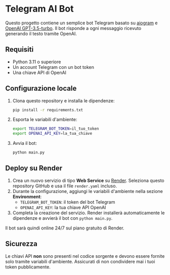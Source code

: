 # Telegram AI Bot

Questo progetto contiene un semplice bot Telegram basato su [aiogram](https://github.com/aiogram/aiogram) e [OpenAI GPT-3.5-turbo](https://platform.openai.com/docs/guides/chat). Il bot risponde a ogni messaggio ricevuto generando il testo tramite OpenAI.

## Requisiti
- Python 3.11 o superiore
- Un account Telegram con un bot token
- Una chiave API di OpenAI

## Configurazione locale
1. Clona questo repository e installa le dipendenze:
   ```bash
   pip install -r requirements.txt
   ```
2. Esporta le variabili d'ambiente:
   ```bash
   export TELEGRAM_BOT_TOKEN=il_tuo_token
   export OPENAI_API_KEY=la_tua_chiave
   ```
3. Avvia il bot:
   ```bash
   python main.py
   ```

## Deploy su Render
1. Crea un nuovo servizio di tipo **Web Service** su [Render](https://dashboard.render.com/). Seleziona questo repository GitHub e usa il file `render.yaml` incluso.
2. Durante la configurazione, aggiungi le variabili d'ambiente nella sezione **Environment**:
   - `TELEGRAM_BOT_TOKEN`: il token del bot Telegram
   - `OPENAI_API_KEY`: la tua chiave API OpenAI
3. Completa la creazione del servizio. Render installerà automaticamente le dipendenze e avvierà il bot con `python main.py`.

Il bot sarà quindi online 24/7 sul piano gratuito di Render.

## Sicurezza
Le chiavi API **non** sono presenti nel codice sorgente e devono essere fornite solo tramite variabili d'ambiente. Assicurati di non condividere mai i tuoi token pubblicamente.

